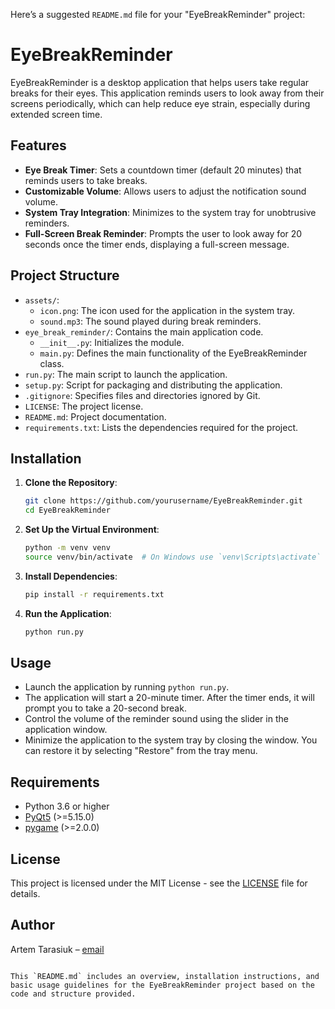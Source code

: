 Here’s a suggested `README.md` file for your "EyeBreakReminder" project:


# EyeBreakReminder

EyeBreakReminder is a desktop application that helps users take regular breaks for their eyes. This application reminds users to look away from their screens periodically, which can help reduce eye strain, especially during extended screen time.

## Features
- **Eye Break Timer**: Sets a countdown timer (default 20 minutes) that reminds users to take breaks.
- **Customizable Volume**: Allows users to adjust the notification sound volume.
- **System Tray Integration**: Minimizes to the system tray for unobtrusive reminders.
- **Full-Screen Break Reminder**: Prompts the user to look away for 20 seconds once the timer ends, displaying a full-screen message.

## Project Structure
- `assets/`:
  - `icon.png`: The icon used for the application in the system tray.
  - `sound.mp3`: The sound played during break reminders.
- `eye_break_reminder/`: Contains the main application code.
  - `__init__.py`: Initializes the module.
  - `main.py`: Defines the main functionality of the EyeBreakReminder class.
- `run.py`: The main script to launch the application.
- `setup.py`: Script for packaging and distributing the application.
- `.gitignore`: Specifies files and directories ignored by Git.
- `LICENSE`: The project license.
- `README.md`: Project documentation.
- `requirements.txt`: Lists the dependencies required for the project.

## Installation

1. **Clone the Repository**:
   ```bash
   git clone https://github.com/yourusername/EyeBreakReminder.git
   cd EyeBreakReminder
   ```

2. **Set Up the Virtual Environment**:
   ```bash
   python -m venv venv
   source venv/bin/activate  # On Windows use `venv\Scripts\activate`
   ```

3. **Install Dependencies**:
   ```bash
   pip install -r requirements.txt
   ```

4. **Run the Application**:
   ```bash
   python run.py
   ```

## Usage

- Launch the application by running `python run.py`.
- The application will start a 20-minute timer. After the timer ends, it will prompt you to take a 20-second break.
- Control the volume of the reminder sound using the slider in the application window.
- Minimize the application to the system tray by closing the window. You can restore it by selecting "Restore" from the tray menu.

## Requirements

- Python 3.6 or higher
- [PyQt5](https://pypi.org/project/PyQt5/) (>=5.15.0)
- [pygame](https://pypi.org/project/pygame/) (>=2.0.0)

## License

This project is licensed under the MIT License - see the [LICENSE](LICENSE) file for details.

## Author

Artem Tarasiuk – [email](mailto:artemtotal@gmail.com)
```

This `README.md` includes an overview, installation instructions, and basic usage guidelines for the EyeBreakReminder project based on the code and structure provided.